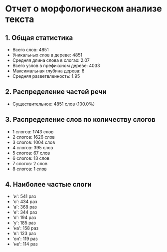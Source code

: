 # Отчет о морфологическом анализе текста

## 1. Общая статистика

- Всего слов: 4851
- Уникальных слов в дереве: 4851
- Средняя длина слова в слогах: 2.07
- Всего узлов в префиксном дереве: 4033
- Максимальная глубина дерева: 8
- Средняя разветвленность: 1.95

## 2. Распределение частей речи

- Существительное: 4851 слов (100.0%)

## 3. Распределение слов по количеству слогов

- 1 слогов: 1743 слов
- 2 слогов: 1626 слов
- 3 слогов: 1004 слов
- 4 слогов: 395 слов
- 5 слогов: 67 слов
- 6 слогов: 13 слов
- 7 слогов: 2 слов
- 8 слогов: 1 слов

## 4. Наиболее частые слоги

- 'и': 541 раз
- 'о': 434 раз
- 'а': 368 раз
- 'е': 344 раз
- 'я': 194 раз
- 'у': 185 раз
- 'на': 158 раз
- 'в': 123 раз
- 'он': 119 раз
- 'не': 114 раз